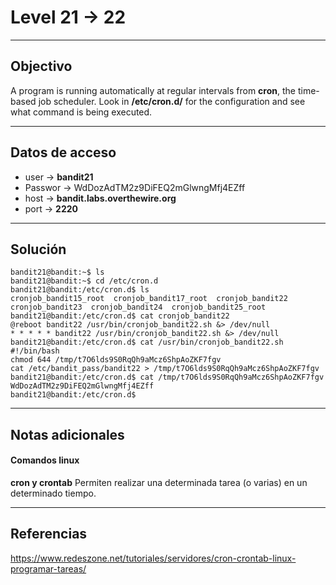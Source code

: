 # Level 21 -> 22
---
## Objectivo
A program is running automatically at regular intervals from **cron**, the time-based job scheduler. Look in **/etc/cron.d/** for the configuration and see what command is being executed.

---
## Datos de acceso
- user -> **bandit21**
- Passwor -> WdDozAdTM2z9DiFEQ2mGlwngMfj4EZff
- host ->  **bandit.labs.overthewire.org**
- port -> **2220**

---
## Solución

``` shell
bandit21@bandit:~$ ls
bandit21@bandit:~$ cd /etc/cron.d
bandit21@bandit:/etc/cron.d$ ls
cronjob_bandit15_root  cronjob_bandit17_root  cronjob_bandit22  cronjob_bandit23  cronjob_bandit24  cronjob_bandit25_root
bandit21@bandit:/etc/cron.d$ cat cronjob_bandit22
@reboot bandit22 /usr/bin/cronjob_bandit22.sh &> /dev/null
* * * * * bandit22 /usr/bin/cronjob_bandit22.sh &> /dev/null
bandit21@bandit:/etc/cron.d$ cat /usr/bin/cronjob_bandit22.sh 
#!/bin/bash
chmod 644 /tmp/t7O6lds9S0RqQh9aMcz6ShpAoZKF7fgv
cat /etc/bandit_pass/bandit22 > /tmp/t7O6lds9S0RqQh9aMcz6ShpAoZKF7fgv
bandit21@bandit:/etc/cron.d$ cat /tmp/t7O6lds9S0RqQh9aMcz6ShpAoZKF7fgv
WdDozAdTM2z9DiFEQ2mGlwngMfj4EZff
bandit21@bandit:/etc/cron.d$

``` 



---
## Notas adicionales

#### Comandos linux

**cron y crontab**
Permiten realizar una determinada tarea (o varias) en un determinado tiempo.


---
## Referencias
https://www.redeszone.net/tutoriales/servidores/cron-crontab-linux-programar-tareas/
